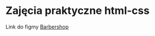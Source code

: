 # Zajęcia praktyczne html-css

Link do figmy [Barbershop](<https://www.figma.com/file/bDep6f1S75iySKbuewy2i1/Barbershop-makieta?node-id=1%3A2>)
